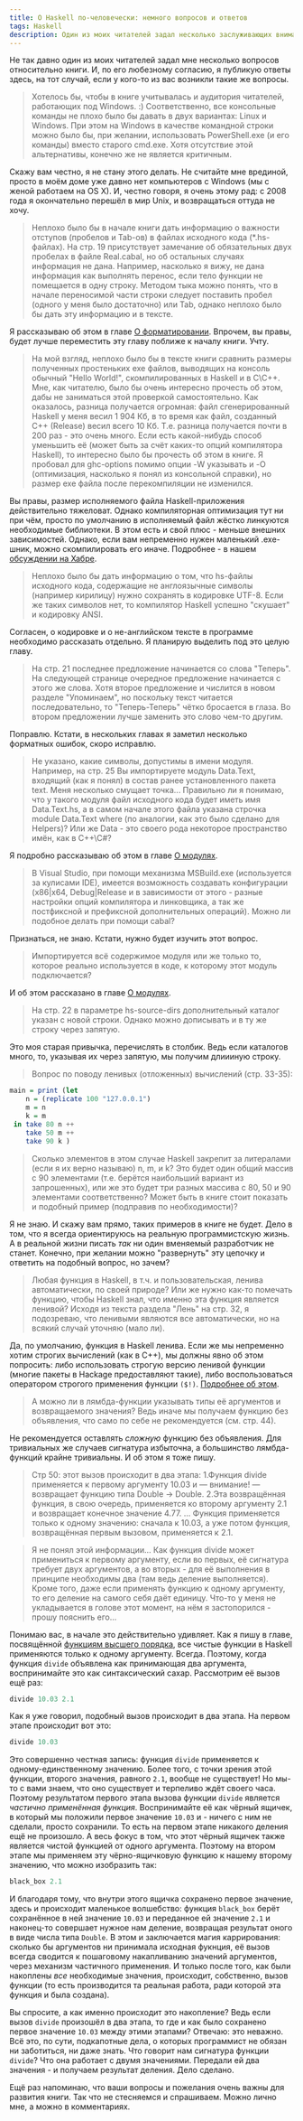 ```yaml
---
title: О Haskell по-человечески: немного вопросов и ответов
tags: Haskell
description: Один из моих читателей задал несколько заслуживающих внимания вопросов, касаетельно книги. Я решил ответить на них здесь, на тот случай, если у кого-то возникли такие же...
---
```


Не так давно один из моих читателей задал мне несколько вопросов относительно книги. И, по его любезному согласию, я публикую ответы здесь, на тот случай, если у кого-то из вас возникли такие же вопросы.

> Хотелось бы, чтобы в книге учитывалась и аудитория читателей, работающих под Windows. :) Соответственно, все консольные команды не плохо было бы давать в двух вариантах: Linux и Windows. При этом на Windows в качестве командной строки можно было бы, при желании, использовать PowerShell.exe (и его команды) вместо старого cmd.exe. Хотя отсутствие этой альтернативы, конечно же не является критичным.

Скажу вам честно, я не стану этого делать. Не считайте мне врединой, просто в моём доме уже давно нет компьютеров с Windows (мы с женой работаем на OS X). И, честно говоря, я очень этому рад: с 2008 года я окончательно перешёл в мир Unix, и возвращаться оттуда не хочу.

> Неплохо было бы в начале книги дать информацию о важности отступов (пробелов и Tab-ов) в файлах исходного кода (*.hs-файлах).  На стр. 19 присутствует замечание об обязательных двух пробелах в файле Real.cabal, но об остальных случаях информация не дана. Например, насколько я вижу, не дана информация как выполнять перенос, если тело функции не помещается в одну строку. Методом тыка можно понять, что в начале переносимой части строки следует поставить пробел (одного у меня было достаточно) или Tab, однако неплохо было бы дать эту информацию и в тексте.

Я рассказываю об этом в главе [О форматировании](http://ohaskell.dshevchenko.biz/ru/miscellaneous/about-formatting.html). Впрочем, вы правы, будет лучше переместить эту главу поближе к началу книги. Учту.

> На мой взгляд, неплохо было бы в тексте книги сравнить размеры полученных простеньких exe файлов, выводящих на консоль обычный "Hello World!", скомпилированных в Haskell и в C\C++. Мне, как читателю, было бы очень интересно прочесть об этом, дабы не заниматься этой проверкой самостоятельно. Как оказалось, разница получается огромная: файл сгенерированный Haskell у меня весил 1 904 Кб, в то время как файл, созданный C++ (Release) весил всего 10 Кб. Т.е. разница получается почти в 200 раз - это очень много. Если есть какой-нибудь способ уменьшить её (может быть за счёт каких-то опций компилятора Haskell), то интересно было бы прочесть об этом в книге. Я пробовал для ghc-options помимо опции -W указывать и -O (оптимизация, насколько я понял из консольной справки), но размер exe файла после перекомпиляции не изменился.

Вы правы, размер исполняемого файла Haskell-приложения действительно тяжеловат. Однако компиляторная оптимизация тут ни при чём, просто по умолчанию в исполняемый файл жёстко линкуются необходимые библиотеки. В этом есть и свой плюс - меньше внешних зависимостей. Однако, если вам непременно нужен маленький .exe-шник, можно скомпилировать его иначе. Подробнее - в нашем [обсуждении на Хабре](http://habrahabr.ru/post/214835/#comment_7384549).

> Неплохо было бы дать информацию о том, что hs-файлы исходного кода, содержащие не англоязычные символы (например кирилицу) нужно сохранять в кодировке UTF-8. Если же таких символов нет, то компилятор Haskell успешно "скушает" и кодировку ANSI.

Согласен, о кодировке и о не-английском тексте в программе необходимо рассказать отдельно. Я планирую выделить под это целую главу.

> На стр. 21 последнее предложение начинается со слова "Теперь". На следующей странице очередное предложение начинается с этого же слова. Хотя второе предложение и числится в новом разделе "Упоминаем", но поскольку текст читается последовательно, то "Теперь-Теперь" чётко бросается в глаза. Во втором предложении лучше заменить это слово чем-то другим.

Поправлю. Кстати, в нескольких главах я заметил несколько форматных ошибок, скоро исправлю.

> Не указано, какие символы, допустимы в имени модуля. Например, на стр. 25 Вы импортируете модуль Data.Text, входящий (как я понял) в состав ранее установленного пакета text. Меня несколько смущает точка... Правильно ли я понимаю, что у такого модуля файл исходного кода будет иметь имя Data.Text.hs, а в самом начале этого файла указана строчка module Data.Text where (по аналогии, как это было сделано для Helpers)? Или же Data - это своего рода некоторое пространство имён, как в C++\C#? 

Я подробно рассказываю об этом в главе [О модулях](http://ohaskell.dshevchenko.biz/ru/miscellaneous/about-modules.html).

> В Visual Studio, при помощи механизма MSBuild.exe (используется за кулисами IDE), имеется возможность создавать конфигурации (x86|x64, Debug|Release и в зависимости от этого - разные настройки опций компилятора и линковщика, а так же постфиксной и префиксной дополнительных операций). Можно ли подобное делать при помощи cabal?

Признаться, не знаю. Кстати, нужно будет изучить этот вопрос.

> Импортируется всё содержимое модуля или же только то, которое реально используется в коде, к которому этот модуль подключается?

И об этом рассказано в главе [О модулях](http://ohaskell.dshevchenko.biz/ru/miscellaneous/about-modules.html).

> На стр. 22 в параметре hs-source-dirs дополнительный каталог указан с новой строки. Однако можно дописывать и в ту же строку через запятую.

Это моя старая привычка, перечислять в столбик. Ведь если каталогов много, то, указывая их через запятую, мы получим длиииную строку.

> Вопрос по поводу ленивых (отложенных) вычислений (стр. 33-35): 

```haskell
main = print (let 
	n = (replicate 100 "127.0.0.1") 
	m = n 
	k = m
 in take 80 n ++
	take 50 m ++
	take 90 k )
```

> Сколько элементов в этом случае Haskell  закрепит за литералами (если я их верно называю) n, m, и k? Это будет один общий массив с 90 элементами (т.е. берётся наибольший вариант из запрошенных), или же это будет три разных массива с 80, 50 и 90 элементами соответственно? Может быть в книге стоит показать и подобный пример (подправив по необходимости)?

Я не знаю. И скажу вам прямо, таких примеров в книге не будет. Дело в том, что я всегда ориентируюсь на реальную программистскую жизнь. А в реальной жизни писать *так* ни один вменяемый разработчик не станет. Конечно, при желании можно "развернуть" эту цепочку и ответить на подобный вопрос, но зачем?

> Любая функция в Haskell, в т.ч. и пользовательская, ленива автоматически, по своей природе? Или же нужно как-то помечать функцию, чтобы Haskell знал, что именно эта функция является ленивой? Исходя из текста раздела "Лень" на стр. 32, я подозреваю, что ленивыми являются все автоматически, но на всякий случай уточняю (мало ли).

Да, по умолчанию, функция в Haskell ленива. Если же мы непременно хотим строгих вычислений (как в C++), мы должны явно об этом попросить: либо использовать строгую версию ленивой функции (многие пакеты в Hackage предоставляют такие), либо воспользоваться оператором строгого применения функции `($!)`. [Подробнее об этом](http://www.haskell.org/haskellwiki/Performance/Strictness).

> А можно ли в лямбда-функции указывать типы её аргументов и возвращаемого значения? Ведь иначе мы получаем функцию без объявления, что само по себе не рекомендуется (см. стр. 44).

Не рекомендуется оставлять *сложную* функцию без объявления. Для тривиальных же случаев сигнатура избыточна, а большинство лямбда-функций крайне тривиальны. И об этом я тоже пишу.

> Стр 50:
этот вызов происходит в два этапа:
1.Функция divide применяется к первому аргументу 10.03 и — внимание! — возвращает функцию типа Double -> Double.
2.Эта возвращённая функция, в свою очередь, применяется ко второму аргументу 2.1 и возвращает конечное значение 4.77.
...
 Функция применяется только к одному значению: сначала к 10.03, а уже потом функция, возвращённая первым вызовом, применяется к 2.1.

> Я не понял этой информации... Как функция divide может примениться к первому аргументу, если во первых, её сигнатура требует двух аргументов, а во вторых - для её выполнения в принципе необходимы два (там ведь деление выполняется). Кроме того, даже если применять функцию к одному аргументу, то его деление на самого себя даёт единицу. Что-то у меня не укладывается в голове этот момент, на нём я застопорился - прошу пояснить его...

Понимаю вас, в начале это действительно удивляет. Как я пишу в главе, посвящённой [функциям высшего порядка](http://ohaskell.dshevchenko.biz/ru/about-functions/higher-order-functions.html), все чистые функции в Haskell применяются только к одному аргументу. Всегда. Поэтому, когда функция `divide` объявлена как принимающая два аргумента, воспринимайте это как синтаксический сахар. Рассмотрим её вызов ещё раз:

```haskell
divide 10.03 2.1
```

Как я уже говорил, подобный вызов происходит в два этапа. На первом этапе происходит вот это:

```haskell
divide 10.03
```

Это совершенно честная запись: функция `divide` применяется к одному-единственному значению. Более того, с точки зрения этой функции, второго значения, равного `2.1`, вообще не существует! Но мы-то с вами знаем, что оно существует и терпеливо ждёт своего часа. Поэтому результатом первого этапа вызова функции `divide` является *частично применённая функция*. Воспринимайте её как чёрный ящичек, в который мы положили первое значение `10.03` и - ничего с ним не сделали, просто сохранили. То есть на первом этапе никакого деления ещё не произошло. А весь фокус в том, что этот чёрный ящичек также является чистой функцией от одного аргумента. Поэтому на втором этапе мы применяем эту чёрно-ящичковую функцию к нашему второму значению, что можно изобразить так:

```haskell
black_box 2.1
```

И благодаря тому, что внутри этого ящичка сохранено первое значение, здесь и происходит маленькое волшебство: функция `black_box` берёт сохранённое в ней значение `10.03` и переданное ей значение `2.1` и наконец-то совершает нужное нам деление, возвращая результат оного в виде числа типа `Double`. В этом и заключается магия каррирования: сколько бы аргументов ни принимала исходная фукнция, её вызов всегда сводится к пошаговому накапливанию значений аргументов, через механизм частичного применения. И только после того, как были накоплены *все* необходимые значения, происходит, собственно, вызов функции (то есть производится та реальная работа, ради которой эта функция и была создана).

Вы спросите, а как именно происходит это накопление? Ведь если вызов `divide` произошёл в два этапа, то где и как было сохранено первое значение `10.03` между этими этапами? Отвечаю: это неважно. Всё это, по сути, подкапотные дела, о которых программист не обязан ни заботиться, ни даже знать. Что говорит нам сигнатура функции `divide`? Что она работает с двумя значениями. Передали ей два значения - и получаем результат деления. Дело сделано. 

Ещё раз напоминаю, что ваши вопросы и пожелания очень важны для развития книги. Так что не стесняемся и спрашиваем. Можно лично мне, а можно в комментариях.

